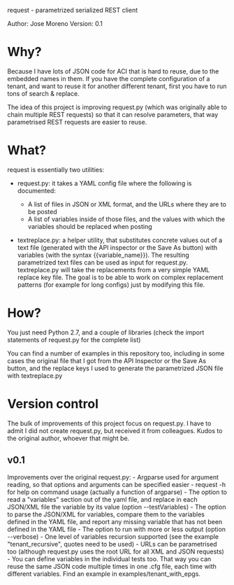 request - parametrized serialized REST client

Author: Jose Moreno
Version: 0.1

<h1>Why?</h1>

Because I have lots of JSON code for ACI that is hard to reuse, due to the embedded names in them. 
If you have the complete configuration of a tenant, and want to reuse it for another different tenant, 
first you have to run tons of search & replace.

The idea of this project is improving request.py (which was originally able to chain
multiple REST requests) so that it can resolve parameters, that way parametrised REST
requests are easier to reuse.

<h1>What?</h1>

request is essentially two utilities:
- request.py: it takes a YAML config file where the following is documented:
  * A list of files in JSON or XML format, and the URLs where they are to be posted
  * A list of variables inside of those files, and the values with which the variables should be replaced when posting

- textreplace.py: a helper utility, that substitutes concrete values out of a text file (generated with the API inspector 
or the Save As button) with variables (with the syntax {{variable_name}}). The resulting parametrized text files can be used as input for request.py. textreplace.py will take the replacements from a very simple YAML replace key file. The goal is to be able to work on complex replacement patterns (for example for long configs) just by modifying this file.

<h1>How?</h1>
You just need Python 2.7, and a couple of libraries (check the import statements of request.py for the complete list)

You can find a number of examples in this repository too, including in some cases the original file that I got from 
the API Inspector or the Save As button, and the replace keys I used to generate the parametrized JSON file with textreplace.py

<h1>Version control</h1>

The bulk of improvements of this project focus on request.py. I have to admit I did not create request.py, 
but received it from colleagues. Kudos to the original author, whoever that might be.

<h2>v0.1</h2>
Improvements over the original request.py:
- Argparse used for argument reading, so that options and arguments can be specified easier
- request -h for help on command usage (actually a function of argparse)
- The option to read a "variables" section out of the yaml file, and replace in each JSON/XML file the variable by its value (option --testVariables)
- The option to parse the JSON/XML for variables, compare them to the variables defined in the YAML file, and report any missing variable that has not been defined in the YAML file
- The option to run with more or less output (option --verbose)
- One level of variables recursion supported (see the example "tenant_recursive", quotes need to be used)
- URLs can be parametrised too (although request.py uses the root URL for all XML and JSON requests)
- You can define variables in the individual tests too. That way you can reuse the same JSON code multiple times in one
   .cfg file, each time with different variables. Find an example in examples/tenant_with_epgs.
   




